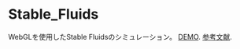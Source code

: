 # Stable_Fluids
WebGLを使用したStable Fluidsのシミュレーション。
[DEMO]([https://mofu-dev.com/blog/stable-fluids/]).
[参考文献]([https://mofu-dev.com/blog/stable-fluids/]).
